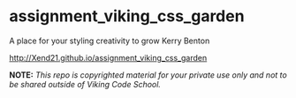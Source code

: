 assignment_viking_css_garden
============================

A place for your styling creativity to grow
Kerry Benton

http://Xend21.github.io/assignment_viking_css_garden

**NOTE:** *This repo is copyrighted material for your private use only and not to be shared outside of Viking Code School.*
